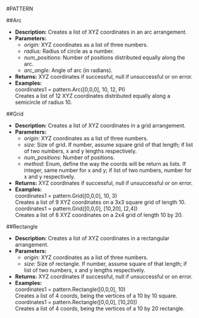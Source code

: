 #PATTERN    

##Arc  
* **Description:** Creates a list of XYZ coordinates in an arc arrangement.  
* **Parameters:**  
  * *origin:* XYZ coordinates as a list of three numbers.  
  * *radius:* Radius of circle as a number.  
  * *num_positions:* Number of positions distributed equally along the arc.  
  * *arc_angle:* Angle of arc (in radians).  
* **Returns:** XYZ coordinates if successful, null if unsuccessful or on error.  
* **Examples:**  
coordinates1 = pattern.Arc([0,0,0], 10, 12, PI)  
Creates a list of 12 XYZ coordinates distributed equally along a semicircle of radius 10.
  
  
##Grid  
* **Description:** Creates a list of XYZ coordinates in a grid arrangement.  
* **Parameters:**  
  * *origin:* XYZ coordinates as a list of three numbers.  
  * *size:* Size of grid. If number, assume square grid of that length; if list of two numbers, x and y lengths respectively.  
  * *num_positions:* Number of positions.  
  * *method:* Enum, define the way the coords will be return as lists.
If integer, same number for x and y; if list of two numbers, number for x and y respectively.  
* **Returns:** XYZ coordinates if successful, null if unsuccessful or on error.  
* **Examples:**  
coordinates1 = pattern.Grid([0,0,0], 10, 3)  
Creates a list of 9 XYZ coordinates on a 3x3 square grid of length 10.  
coordinates1 = pattern.Grid([0,0,0], [10,20], [2,4])  
Creates a list of 8 XYZ coordinates on a 2x4 grid of length 10 by 20.
  
  
##Rectangle  
* **Description:** Creates a list of XYZ coordinates in a rectangular arrangement.  
* **Parameters:**  
  * *origin:* XYZ coordinates as a list of three numbers.  
  * *size:* Size of rectangle. If number, assume square of that length; if list of two numbers, x and y lengths respectively.  
* **Returns:** XYZ coordinates if successful, null if unsuccessful or on error.  
* **Examples:**  
coordinates1 = pattern.Rectangle([0,0,0], 10)  
Creates a list of 4 coords, being the vertices of a 10 by 10 square.  
coordinates1 = pattern.Rectangle([0,0,0], [10,20])  
Creates a list of 4 coords, being the vertices of a 10 by 20 rectangle.
  
  
